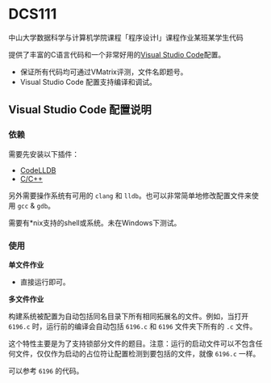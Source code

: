 # DCS111

中山大学数据科学与计算机学院课程「程序设计Ⅰ」课程作业某班某学生代码

提供了丰富的C语言代码和一个非常好用的[Visual Studio Code](https://code.visualstudio.com/)配置。

- 保证所有代码均可通过VMatrix评测，文件名即题号。
- Visual Studio Code 配置支持编译和调试。

## Visual Studio Code 配置说明

### 依赖

需要先安装以下插件：

- [CodeLLDB](https://marketplace.visualstudio.com/items?itemName=vadimcn.vscode-lldb)
- [C/C++](https://marketplace.visualstudio.com/items?itemName=ms-vscode.cpptools)

另外需要操作系统有可用的 `clang` 和 `lldb`。也可以非常简单地修改配置文件来使用 `gcc` & `gdb`。

需要有*nix支持的shell或系统。未在Windows下测试。

### 使用

**单文件作业**

- 直接运行即可。

**多文件作业**

构建系统被配置为自动包括同名目录下所有相同拓展名的文件。例如，当打开 `6196.c` 时，运行前的编译会自动包括 `6196.c` 和 `6196` 文件夹下所有的 `.c` 文件。

这个特性主要是为了支持锁部分文件的题目。注意：运行的启动文件可以不包含任何文件，仅仅作为启动的占位符让配置检测到要包括的文件，就像 `6196.c` 一样。

可以参考 `6196` 的代码。
